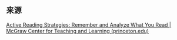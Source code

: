 ## 来源
[Active Reading Strategies: Remember and Analyze What You Read | McGraw Center for Teaching and Learning (princeton.edu)](https://mcgraw.princeton.edu/undergraduates/resources/resource-library/active-reading-strategies)

